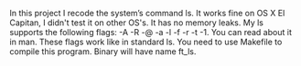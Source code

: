 In this project I recode the system’s command ls. It works fine on OS X El Capitan, I didn't test it on other OS's.
It has no memory leaks. My ls supports the following flags: -A -R -@ -a -l -f -r -t -1. You can read about it in man.
These flags work like in standard ls. You need to use Makefile to compile this program. Binary will have name ft_ls.
